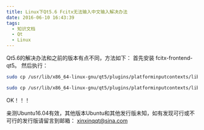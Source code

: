 ```yaml
---
title: Linux下Qt5.6 Fcitx无法输入中文输入解决办法
date: 2016-06-10 16:43:39
tags:
  - 知识文档
  - Qt
  - Linux
---
```


Qt5.6的解决办法和之前的版本有点不同，方法如下：
首先安装 fcitx-frontend-qt5。
然后执行：
``` bash
sudo cp /usr/lib/x86_64-linux-gnu/qt5/plugins/platforminputcontexts/libfcitxplatforminputcontextplugin.so /opt/Qt5.6.0/Tools/QtCreator/lib/Qt/plugins/platforminputcontexts/

sudo cp /usr/lib/x86_64-linux-gnu/qt5/plugins/platforminputcontexts/libfcitxplatforminputcontextplugin.so /opt/Qt5.6.0/5.6/gcc_64/plugins/platforminputcontexts/
```
OK！！！

亲测Ubuntu16.04有效，其他版本Ubuntu和其他发行版未知，如有发现可行或不可行的发行版请留言到邮箱：
[xinxinqqt@sina.com](mailto:xinxinqqt@sina.com)
